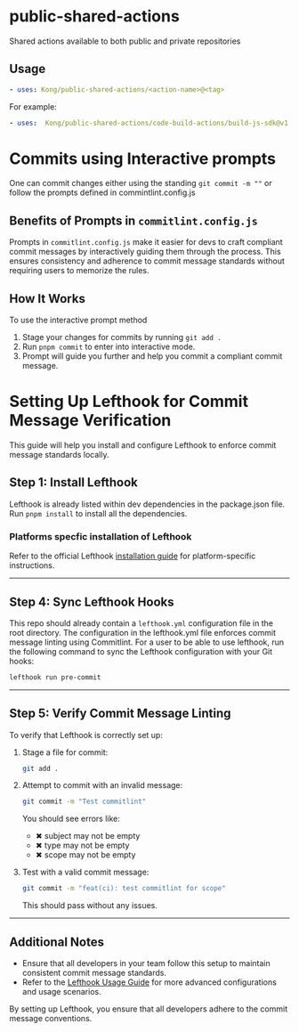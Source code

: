 # public-shared-actions
Shared actions available to both public and private repositories

## Usage
  
```yaml
- uses: Kong/public-shared-actions/<action-name>@<tag>
```

For example:
  
```yaml
- uses:  Kong/public-shared-actions/code-build-actions/build-js-sdk@v1.6.0
```

# Commits using Interactive prompts
One can commit changes either using the standing `git commit -m ""`  or follow the prompts defined in commintlint.config.js

## Benefits of Prompts in `commitlint.config.js`
Prompts in `commitlint.config.js` make it easier for devs to craft compliant commit messages by interactively guiding them through the process. 
This ensures consistency and adherence to commit message standards without requiring users to memorize the rules.

## How It Works
To use the interactive prompt method
1. Stage your changes for commits by running `git add .`
2. Run `pnpm commit` to enter into interactive mode.
3. Prompt will guide you further and help you commit a compliant commit message.

# Setting Up Lefthook for Commit Message Verification

This guide will help you install and configure Lefthook to enforce commit message standards locally.

## Step 1: Install Lefthook

Lefthook is already listed within dev dependencies in the package.json file. Run `pnpm install` to install all the dependencies.

### Platforms specfic installation of Lefthook
Refer to the official Lefthook [installation guide](https://github.com/evilmartians/lefthook/blob/master/docs/install.md) for platform-specific instructions.

---

## Step 4: Sync Lefthook Hooks
This repo should already contain a `lefthook.yml` configuration file in the root directory. The configuration in the lefthook.yml file enforces commit message linting using Commitlint.
For a user to be able to use lefthook, run the following command to sync the Lefthook configuration with your Git hooks:

```bash
lefthook run pre-commit
```

---

## Step 5: Verify Commit Message Linting

To verify that Lefthook is correctly set up:

1. Stage a file for commit:
   ```bash
   git add .
   ```

2. Attempt to commit with an invalid message:
   ```bash
   git commit -m "Test commitlint"
   ```
   You should see errors like:
    - ✖ subject may not be empty
    - ✖ type may not be empty
    - ✖ scope may not be empty

3. Test with a valid commit message:
   ```bash
   git commit -m "feat(ci): test commitlint for scope"
   ```
   This should pass without any issues.

---

## Additional Notes

- Ensure that all developers in your team follow this setup to maintain consistent commit message standards.
- Refer to the [Lefthook Usage Guide](https://github.com/evilmartians/lefthook/blob/master/docs/usage.md) for more advanced configurations and usage scenarios.

By setting up Lefthook, you ensure that all developers adhere to the commit message conventions.


